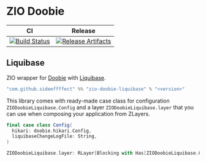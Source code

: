 # ZIO Doobie

| CI | Release |
| --- | --- |
| [![Build Status][Badge-GitHubActions]][Link-GitHubActions] | [![Release Artifacts][Badge-SonatypeReleases]][Link-SonatypeReleases] |

## Liquibase

ZIO wrapper for [Doobie](https://tpolecat.github.io/doobie/) with [Liquibase](https://www.liquibase.org/).

```scala
"com.github.sideeffffect" %% "zio-doobie-liquibase" % "<version>"
```

This library comes with ready-made case class for configuration `ZIODoobieLiquibase.Config` and a layer `ZIODoobieLiquibase.layer` that you can use when composing your application from ZLayers.

```scala
final case class Config(
  hikari: doobie.hikari.Config,
  liquibaseChangeLogFile: String,
)

ZIODoobieLiquibase.layer: RLayer[Blocking with Has[ZIODoobieLiquibase.Config], Has[Transactor[Task]]]
```

[Link-GitHubActions]: https://github.com/sideeffffect/zio-doobie/actions?query=workflow%3ARelease+branch%3Amaster "GitHub Actions link"
[Badge-GitHubActions]: https://github.com/sideeffffect/zio-doobie/workflows/Release/badge.svg?branch=master "GitHub Actions badge"

[Link-SonatypeReleases]: https://oss.sonatype.org/content/repositories/releases/com/github/sideeffffect/zio-doobie-liquibase_2.13/ "Sonatype Releases link"
[Badge-SonatypeReleases]: https://maven-badges.herokuapp.com/maven-central/com.github.sideeffffect/zio-doobie-liquibase_2.13/badge.svg "Sonatype Releases badge"
